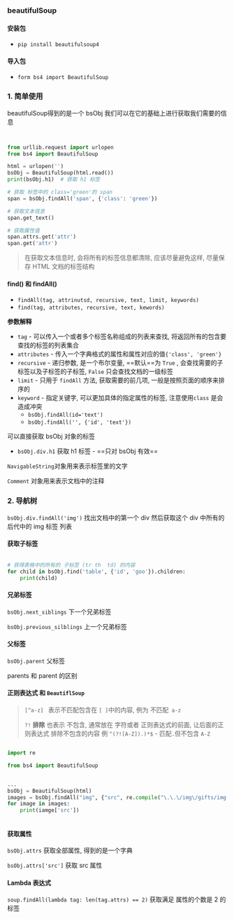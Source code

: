 ### beautifulSoup



#### 安装包

-   `pip install beautifulsoup4`


#### 导入包

-   `form bs4 import BeautifulSoup`




### 1. 简单使用

beautifulSoup得到的是一个 bsObj  我们可以在它的基础上进行获取我们需要的信息

```python


from urllib.request import urlopen
from bs4 import BeautifulSoup

html = urlopen('')
bsObj = BeautifulSoup(html.read())
print(bsObj.h1)  # 获取 h1 标签

# 获取 标签中的 class='green'的 span
span = bsObj.findAll('span', {'class': 'green'})

# 获取文本信息
span.get_text()

# 获取属性值
span.attrs.get('attr')
span.get('attr')


```



>   在获取文本信息时, 会将所有的标签信息都清除, 应该尽量避免这样, 尽量保存 HTML 文档的标签结构



#### find() 和 findAll()

-   `findAll(tag, attrinutsd, recursive, text, limit, keywords)`
-   `find(tag, attributes, recursive, text, kewords)`

**参数解释**

-   `tag` - 可以传入一个或者多个标签名称组成的列表来查找, 将返回所有的包含要查找的标签的列表集合
-   `attributes` - 传入一个字典格式的属性和属性对应的值`{'class', 'green'}`
-   `recursive` - 递归参数, 是一个布尔变量,   ==默认==为 `True` , 会查找需要的子标签以及子标签的子标签,  `False` 只会查找文档的一级标签
-   `limit` - 只用于 `findAll` 方法, 获取需要的前几项, 一般是按照页面的顺序来排序的
-   `keyword` - 指定关键字, 可以更加具体的指定属性的标签, 注意使用`class` 是会造成冲突
    -   `bsObj.findAll(id='text')`
    -   `bsObj.findAll('', {'id', 'text'})`



可以直接获取 bsObj 对象的标签

-   `bsObj.div.h1`  获取 h1 标签 - ==只对 bsObj 有效==



`NavigableString`对象用来表示标签里的文字



`Comment` 对象用来表示文档中的注释



### 2. 导航树



`bsObj.div.findAll('img')`  找出文档中的第一个 div 然后获取这个 div 中所有的后代中的 img 标签 列表



#### 获取子标签

```python

# 获得表格中的所有的 子标签 (tr th  td) 的内容
for child in bsObj.find('table', {'id', 'goo'}).children:
    print(child)
```



#### 兄弟标签

`bsObj.next_siblings`  下一个兄弟标签

`bsObj.previous_silblings` 上一个兄弟标签



#### 父标签

`bsObj.parent`  父标签

parents  和  parent 的区别



#### 正则表达式 和 `BeautiflSoup`



>   `[^a-z] `     表示不匹配包含在 `[ ]`中的内容, 例为 不匹配` a-z`
>
>   ` ?! `  **排除**  也表示 不包含,  通常放在 字符或者 正则表达式的前面, 让后面的正则表达式 排除不包含的内容  例  `^(?![A-Z]).)*$` - 匹配`.`但不包含 `A-Z `



```python

import re

from bs4 import BeautifulSoup


...
bsObj = BeautifulSoup(html)
images = bsObj.findAll("img", {"src", re.compile("\.\.\/img\/gifts/img.*\.jpg")})
for image in images:
    print(iamge['src'])
    
```



#### 获取属性

`bsObj.attrs` 获取全部属性, 得到的是一个字典

`bsObj.attrs['src']` 获取  src 属性



#### Lambda 表达式

`soup.findAll(lambda tag: len(tag.attrs) == 2)` 获取满足 属性的个数是 2 的标签



























